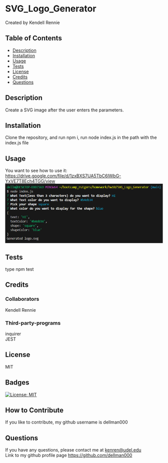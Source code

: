 # SVG_Logo_Generator 
Created by Kendell Rennie
## Table of Contents 
- [Description](#description)
- [Installation](#installation)
- [Usage](#usage)
- [Tests](#tests)
- [License](#license)
- [Credits](#credits)
- [Questions](#questions)


## Description
Create a SVG image after the user enters the parameters.
## Installation
Clone the repository, and run npm i, run node index.js in the path with the index.js file
## Usage
You want to see how to use it:
https://drive.google.com/file/d/1zxBXS7UA5TbC6lWbG-YxVE7T8Ech4TGG/view
![alt text](Capture.PNG)
## Tests
type npm test
## Credits
### Collaborators
Kendell Rennie  
  
### Third-party-programs
inquirer  
 JEST  


## License
MIT
## Badges
[![License: MIT](https://img.shields.io/badge/License-MIT-yellow.svg)](https://opensource.org/licenses/MIT)
## How to Contribute
If you like to contribute, my github username is dellman000

## Questions
If you have any questions, please contact me at kenren@udel.edu  
Link to my github profile page https://github.com/dellman000
 
    